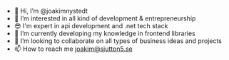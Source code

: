 - 👋 Hi, I’m @joakimnystedt
- 👀 I’m interested in all kind of development & entrepreneurship
- 😎 I'm expert in api development and .net tech stack
- 🌱 I’m currently developing my knowledge in frontend libraries
- 💞️ I’m looking to collaborate on all types of business ideas and projects
- 📫 How to reach me joakim@sjutton5.se

